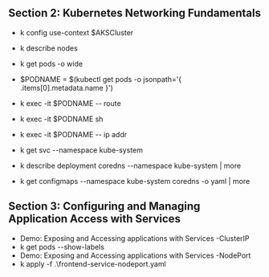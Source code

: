 ## Section 2: Kubernetes Networking Fundamentals
* k config use-context $AKSCluster
* k describe nodes
* k get pods -o wide
* $PODNAME = $(kubectl get pods -o jsonpath='{ .items[0].metadata.name }')
* k exec -it $PODNAME -- route
* k exec -it $PODNAME sh
* k exec -it $PODNAME -- ip addr

* k get svc --namespace kube-system
* k describe deployment coredns --namespace kube-system | more
* k get configmaps --namespace kube-system coredns -o yaml | more

## Section 3: Configuring and Managing Application Access with Services
* Demo: Exposing and Accessing applications with Services -ClusterIP
* k get pods --show-labels
* Demo: Exposing and Accessing applications with Services -NodePort
* k apply -f .\frontend-service-nodeport.yaml